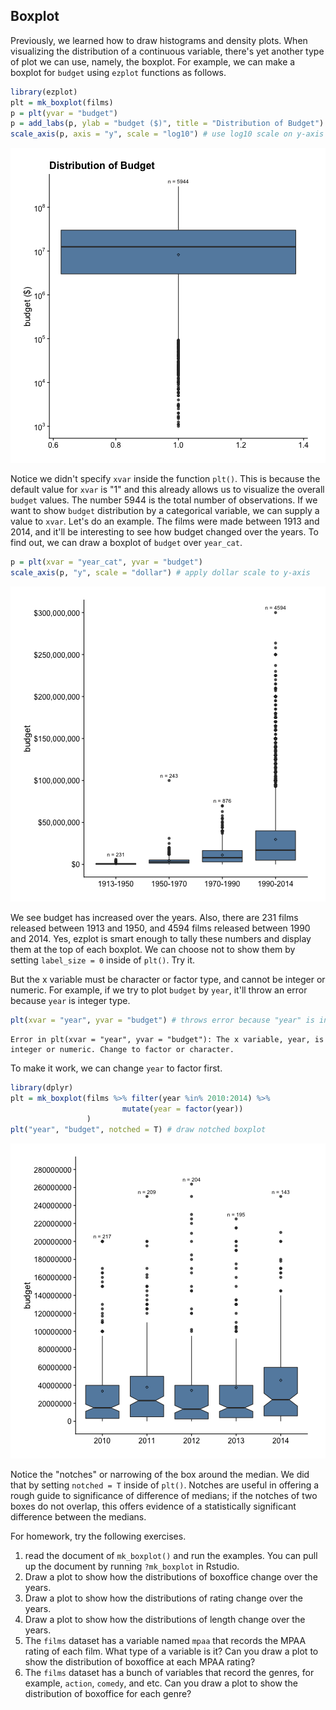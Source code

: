 ## Boxplot

Previously, we learned how to draw histograms and density plots. When visualizing 
the distribution of a continuous variable, there's yet another type of plot we 
can use, namely, the boxplot. For example, we can make a boxplot for `budget`
using `ezplot` functions as follows. 

```r
library(ezplot)
plt = mk_boxplot(films)
p = plt(yvar = "budget")
p = add_labs(p, ylab = "budget ($)", title = "Distribution of Budget") 
scale_axis(p, axis = "y", scale = "log10") # use log10 scale on y-axis
```

![Distribution of Budget](images/boxplot_budget-1.png)

Notice we didn't specify `xvar` inside the function `plt()`. This is because 
the default value for `xvar` is "1" and this already allows us to visualize 
the overall `budget` values. The number 5944 is the total number of 
observations. If we want to show `budget` distribution by a categorical 
variable, we can supply a value to `xvar`. Let's do an example. 
The films were made between 1913 and 2014, and it'll be interesting to see how 
budget changed over the years. To find out, we can draw a boxplot of `budget` 
over `year_cat`. 

```r
p = plt(xvar = "year_cat", yvar = "budget")
scale_axis(p, "y", scale = "dollar") # apply dollar scale to y-axis 
```

![Distribution of Budget Over the Years](images/boxplot_bt_vs_year_cat_p1-1.png)

We see budget has increased over the years. Also, there are 231 films released 
between 1913 and 1950, and 4594 films released between 1990 and 2014. Yes, 
ezplot is smart enough to tally these numbers and display them at the top of 
each boxplot. We can choose not to show them by setting `label_size = 0` inside
of `plt()`. Try it.  

But the x variable must be character or factor type, and cannot be integer or 
numeric. For example, if we try to plot `budget` by `year`,  it'll throw an 
error because `year` is integer type.

```r
plt(xvar = "year", yvar = "budget") # throws error because "year" is integer
```

```
Error in plt(xvar = "year", yvar = "budget"): The x variable, year, is integer or numeric. Change to factor or character.
```

To make it work, we can change `year` to factor first. 

```r
library(dplyr)
plt = mk_boxplot(films %>% filter(year %in% 2010:2014) %>%
                         mutate(year = factor(year))
                 )
plt("year", "budget", notched = T) # draw notched boxplot
```

![Distribution of Budget 2010 to 2014](images/boxplot_bt_vs_year_p1-1.png)

Notice the "notches" or narrowing of the box around the median. We did that by 
setting `notched = T` inside of `plt()`. Notches are useful in offering a rough 
guide to significance of difference of medians; if the notches of two boxes do 
not overlap, this offers evidence of a statistically significant difference 
between the medians.

For homework, try the following exercises.

1. read the document of `mk_boxplot()` and run the examples. You can pull up the 
document by running `?mk_boxplot` in Rstudio. 
2. Draw a plot to show how the distributions of boxoffice change over the years.
3. Draw a plot to show how the distributions of rating change over the years.
4. Draw a plot to show how the distributions of length change over the years.
5. The `films` dataset has a variable named `mpaa` that records the MPAA rating 
of each film. What type of a variable is it? Can you draw a plot to show the 
distribution of boxoffice at each MPAA rating?
6. The `films` dataset has a bunch of variables that record the genres, 
for example, `action`, `comedy`, and etc. Can you draw a plot to show the 
distribution of boxoffice for each genre?
